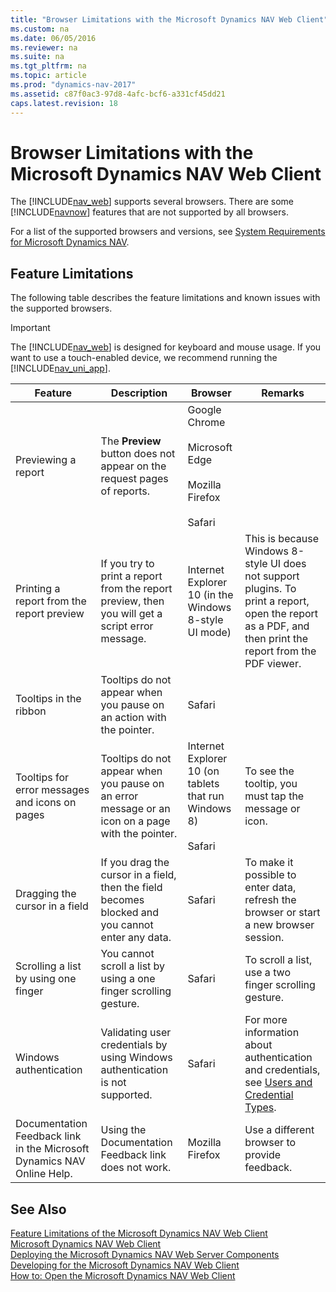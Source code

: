 ```yaml
---
title: "Browser Limitations with the Microsoft Dynamics NAV Web Client"
ms.custom: na
ms.date: 06/05/2016
ms.reviewer: na
ms.suite: na
ms.tgt_pltfrm: na
ms.topic: article
ms.prod: "dynamics-nav-2017"
ms.assetid: c87f0ac3-97d8-4afc-bcf6-a331cf45dd21
caps.latest.revision: 18
---
```

# Browser Limitations with the Microsoft Dynamics NAV Web Client
The [!INCLUDE[nav_web](includes/nav_web_md.md)] supports several browsers. There are some [!INCLUDE[navnow](includes/navnow_md.md)] features that are not supported by all browsers.  

 For a list of the supported browsers and versions, see [System Requirements for Microsoft Dynamics NAV](System-Requirements-for-Microsoft-Dynamics-NAV.md).  

## Feature Limitations  
 The following table describes the feature limitations and known issues with the supported browsers.  

> [!IMPORTANT]  
>  The [!INCLUDE[nav_web](includes/nav_web_md.md)] is designed for keyboard and mouse usage. If you want to use a touch-enabled device, we recommend running the [!INCLUDE[nav_uni_app](includes/nav_uni_app_md.md)].  

|Feature|Description|Browser|Remarks|  
|-------------|-----------------|-------------|-------------|  
|Previewing a report|The **Preview** button does not appear on the request pages of reports.|Google Chrome<br /><br />Microsoft Edge<br /><br />Mozilla Firefox<br /><br /> Safari||  
|Printing a report from the report preview|If you try to print a report from the report preview, then you will get a script error message.|Internet Explorer 10 \(in the Windows 8-style UI mode\)|This is because Windows 8-style UI does not support plugins. To print a report, open the report as a PDF, and then print the report from the PDF viewer.|  
|Tooltips in the ribbon|Tooltips do not appear when you pause on an action with the pointer.|Safari||  
|Tooltips for error messages and icons on pages|Tooltips do not appear when you pause on an error message or an icon on a page with the pointer.|Internet Explorer 10 \(on tablets that run Windows 8\)<br /><br /> Safari|To see the tooltip, you must tap the message or icon.|  
|Dragging the cursor in a field|If you drag the cursor in a field, then the field becomes blocked and you cannot enter any data.|Safari|To make it possible to enter data, refresh the browser or start a new browser session.|  
|Scrolling a list by using one finger|You cannot scroll a list by using a one finger scrolling gesture.|Safari|To scroll a list, use a two finger scrolling gesture.|  
|Windows authentication|Validating user credentials by using Windows authentication is not supported.|Safari|For more information about authentication and credentials, see [Users and Credential Types](Users-and-Credential-Types.md).|  
|Documentation Feedback link in the Microsoft Dynamics NAV Online Help.|Using the Documentation Feedback link does not work.|Mozilla Firefox|Use a different browser to provide feedback.|  

## See Also  
 [Feature Limitations of the Microsoft Dynamics NAV Web Client](Feature-Limitations-of-the-Microsoft-Dynamics-NAV-Web-Client.md)   
 [Microsoft Dynamics NAV Web Client](Microsoft-Dynamics-NAV-Web-Client.md)   
 [Deploying the Microsoft Dynamics NAV Web Server Components](Deploying-the-Microsoft-Dynamics-NAV-Web-Server-Components.md)   
 [Developing for the Microsoft Dynamics NAV Web Client](Developing-for-the-Microsoft-Dynamics-NAV-Web-Client.md)   
 [How to: Open the Microsoft Dynamics NAV Web Client](How-to--Open-the-Microsoft-Dynamics-NAV-Web-Client.md)
